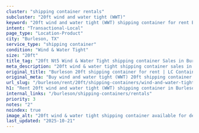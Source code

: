 ```yaml
---
cluster: "shipping container rentals"
subcluster: "20ft wind and water tight (WWT)"
keyword: "20ft wind and water tight (WWT) shipping container for rent Burleson, TX"
intent: "Transactional-Local"
page_type: "Location-Product"
city: "Burleson, TX"
service_type: "shipping container"
condition: "Wind & Water Tight"
size: "20ft"
title_tag: "20ft Nt5 Wind & Water Tight shipping container Sales in Burleson | LC Container"
meta_description: "20ft wind & water tight shipping container sales in Burleson. Fast delivery, competitive pricing. Serving shipping containers area. Quote ID: MF1. Call (214) 524-4168 for your free quote today."
original_title: "Burleson 20ft shipping container for rent | LC Container"
original_meta: "Buy wind and water tight (WWT) 20ft shipping container rent with local delivery in Burleson, TX. LC Container — local Since 2003. Request a fast quote today."
url_slug: "/burleson/rent/20ft/shipping-containers/wind-and-water-tight-wwt"
h1: "Rent 20ft wind and water tight (WWT) shipping container in Burleson"
internal_links: "/burleson/shipping-containers/rentals"
priority: 3
notes: "2"
noindex: true
image_alt: "20ft wind & water tight shipping container available for delivery in Burleson"
last_updated: "2025-10-21"
---
```


<!-- TODO: Add unique city/inventory copy, images, and internal links here. -->
